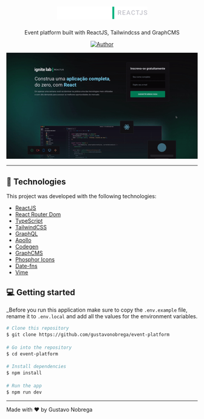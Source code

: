 <h1 align='center'>
    <img src="src/assets/logo.png" alt="Event platform logo">
</h1>

<p align="center">Event platform built with ReactJS, Tailwindcss and GraphCMS</p>

<p align="center">
   <a href="https://github.com/gustavonobrega">
    <img src="https://img.shields.io/badge/author-gustavonobrega-00B37E" alt="Author">
   </a>
</p>

<p align="center">
  <img src="src/assets/event-platform.gif">
</p>

<hr />

## 🚀 Technologies

This project was developed with the following technologies:

- [ReactJS](https://reactjs.org/)
- [React Router Dom](https://reactrouter.com/)
- [TypeScript](https://www.typescriptlang.org/)
- [TailwindCSS](https://tailwindcss.com/)
- [GraphQL](https://graphql.org/)
- [Apollo](https://www.apollographql.com/)
- [Codegen](https://www.graphql-code-generator.com/)
- [GraphCMS](https://graphcms.com/)
- [Phosphor Icons](https://phosphoricons.com/)
- [Date-fns](https://date-fns.org/)
- [Vime](https://vimejs.com/)


## 💻  Getting started

_Before you run this application make sure to copy the `.env.example` file, rename it to `.env.local` and add all the values for the environment variables.

```bash
# Clone this repository
$ git clone https://github.com/gustavonobrega/event-platform

# Go into the repository
$ cd event-platform

# Install dependencies
$ npm install

# Run the app
$ npm run dev
```

---

Made with ♥ by Gustavo Nobrega